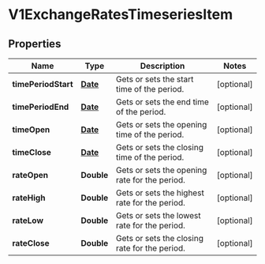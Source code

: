 

# V1ExchangeRatesTimeseriesItem

## Properties

Name | Type | Description | Notes
------------ | ------------- | ------------- | -------------
**timePeriodStart** | [**Date**](Date.md) | Gets or sets the start time of the period. |  [optional]
**timePeriodEnd** | [**Date**](Date.md) | Gets or sets the end time of the period. |  [optional]
**timeOpen** | [**Date**](Date.md) | Gets or sets the opening time of the period. |  [optional]
**timeClose** | [**Date**](Date.md) | Gets or sets the closing time of the period. |  [optional]
**rateOpen** | **Double** | Gets or sets the opening rate for the period. |  [optional]
**rateHigh** | **Double** | Gets or sets the highest rate for the period. |  [optional]
**rateLow** | **Double** | Gets or sets the lowest rate for the period. |  [optional]
**rateClose** | **Double** | Gets or sets the closing rate for the period. |  [optional]




